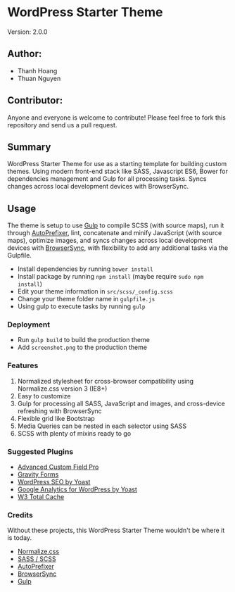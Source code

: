 # WordPress Starter Theme

Version: 2.0.0

## Author:

- Thanh Hoang
- Thuan Nguyen

## Contributor:

Anyone and everyone is welcome to contribute!
Please feel free to fork this repository and send us a pull request.

## Summary

WordPress Starter Theme for use as a starting template for building custom themes. Using modern front-end stack like SASS, Javascript ES6, Bower for dependencies management and Gulp for all processing tasks. Syncs changes across local development devices with BrowserSync.

## Usage

The theme is setup to use [Gulp](http://gruntjs.com/) to compile SCSS (with source maps), run it through [AutoPrefixer](https://github.com/ai/autoprefixer), lint, concatenate and minify JavaScript (with source maps), optimize images, and syncs changes across local development devices with [BrowserSync](https://github.com/shakyShane/browser-sync), with flexibility to add any additional tasks via the Gulpfile.

- Install dependencies by running `bower install`
- Install package by running `npm install` (maybe require `sudo npm install`)
- Edit your theme information in `src/scss/_config.scss`
- Change your theme folder name in `gulpfile.js`
- Using gulp to execute tasks by running `gulp`

### Deployment

- Run `gulp build` to build the production theme
- Add `screenshot.png` to the production theme

### Features

1. Normalized stylesheet for cross-browser compatibility using Normalize.css version 3 (IE8+)
2. Easy to customize
3. Gulp for processing all SASS, JavaScript and images, and cross-device refreshing with BrowserSync
4. Flexible grid like Bootstrap
5. Media Queries can be nested in each selector using SASS
6. SCSS with plenty of mixins ready to go

### Suggested Plugins

* [Advanced Custom Field Pro](http://www.advancedcustomfields.com)
* [Gravity Forms](http://www.gravityforms.com/)
* [WordPress SEO by Yoast](http://wordpress.org/extend/plugins/wordpress-seo/)
* [Google Analytics for WordPress by Yoast](http://wordpress.org/extend/plugins/google-analytics-for-wordpress/)
* [W3 Total Cache](http://wordpress.org/extend/plugins/w3-total-cache/)

### Credits

Without these projects, this WordPress Starter Theme wouldn't be where it is today.

* [Normalize.css](http://necolas.github.com/normalize.css)
* [SASS / SCSS](http://sass-lang.com/)
* [AutoPrefixer](https://github.com/ai/autoprefixer)
* [BrowserSync](https://github.com/shakyShane/browser-sync)
* [Gulp](http://gulpjs.com)
